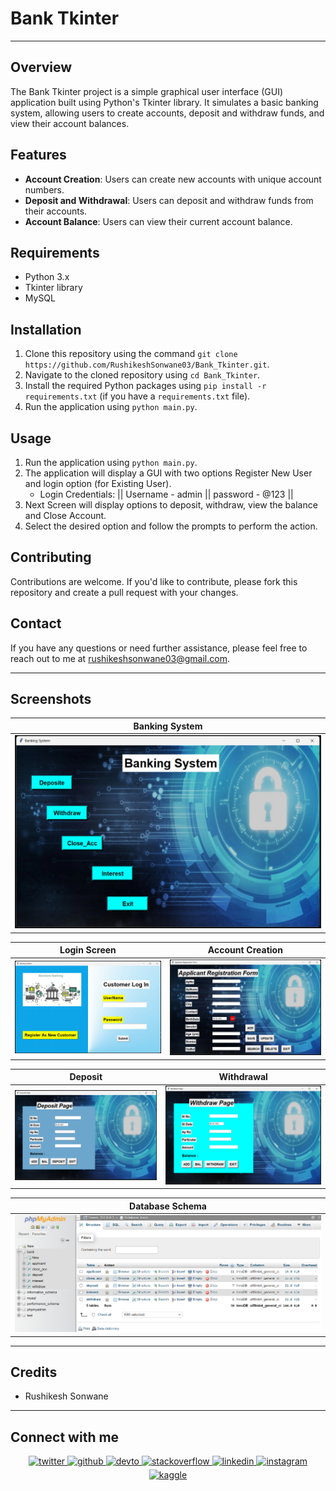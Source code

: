 # Bank Tkinter
---

## Overview
The Bank Tkinter project is a simple graphical user interface (GUI) application built using Python's Tkinter library. It simulates a basic banking system, allowing users to create accounts, deposit and withdraw funds, and view their account balances.

## Features
- **Account Creation**: Users can create new accounts with unique account numbers.
- **Deposit and Withdrawal**: Users can deposit and withdraw funds from their accounts.
- **Account Balance**: Users can view their current account balance.

## Requirements
- Python 3.x
- Tkinter library
- MySQL

## Installation
1. Clone this repository using the command `git clone https://github.com/RushikeshSonwane03/Bank_Tkinter.git`.
2. Navigate to the cloned repository using `cd Bank_Tkinter`.
3. Install the required Python packages using `pip install -r requirements.txt` (if you have a `requirements.txt` file).
4. Run the application using `python main.py`.

## Usage
1. Run the application using `python main.py`.
2. The application will display a GUI with two options Register New User and login option (for Existing User).
   - Login Credentials: || Username - admin  || password - @123 ||
4. Next Screen will display options to deposit, withdraw, view the balance and Close Account.
5. Select the desired option and follow the prompts to perform the action.

## Contributing
Contributions are welcome. If you'd like to contribute, please fork this repository and create a pull request with your changes.

## Contact
If you have any questions or need further assistance, please feel free to reach out to me at [rushikeshsonwane03@gmail.com](mailto:rushikeshsonwane03@gmail.com).

---

## Screenshots

| Banking System            |
|-----------------------------|
| ![Banking System](Screenshots/System.png) |

| Login Screen                | Account Creation            |
|-----------------------------|-----------------------------|
| ![Login Screen](Screenshots/Home.png) | ![Account Creation](Screenshots/Registration.png) |

| Deposit                     | Withdrawal                  |
|-----------------------------|-----------------------------|
| ![Deposit](Screenshots/Deposite.png) | ![Withdrawal](Screenshots/Withdraw.png) |

| Database Schema             |
|-----------------------------|
| ![Database Schema](Screenshots/Database.png) |

--- 

## Credits
- Rushikesh Sonwane 

---

## Connect with me  
<div align="center">
<a href="https://twitter.com/therushisonwane" target="_blank">
<img src=https://img.shields.io/badge/twitter-%2300acee.svg?&style=for-the-badge&logo=twitter&logoColor=white alt=twitter style="margin-bottom: 5px;" />
</a>
<a href="https://github.com/RushikeshSonwane03" target="_blank">
<img src=https://img.shields.io/badge/github-%2324292e.svg?&style=for-the-badge&logo=github&logoColor=white alt=github style="margin-bottom: 5px;" />
</a>
<a href="https://dev.to/rushikeshsonwane03" target="_blank">
<img src=https://img.shields.io/badge/dev.to-%2308090A.svg?&style=for-the-badge&logo=dev.to&logoColor=white alt=devto style="margin-bottom: 5px;" />
</a>
<a href="https://stackoverflow.com/users/https://stackoverflow.com/users/21440876/rushikesh-sonwane" target="_blank">
<img src=https://img.shields.io/badge/stackoverflow-%23F28032.svg?&style=for-the-badge&logo=stackoverflow&logoColor=white alt=stackoverflow style="margin-bottom: 5px;" />
</a>
<a href="https://linkedin.com/in/https://www.linkedin.com/in/rushikesh-sonwane-a9739120b/" target="_blank">
<img src=https://img.shields.io/badge/linkedin-%231E77B5.svg?&style=for-the-badge&logo=linkedin&logoColor=white alt=linkedin style="margin-bottom: 5px;" />
</a>
<a href="https://instagram.com/therushisonwane_03" target="_blank">
<img src=https://img.shields.io/badge/instagram-%23000000.svg?&style=for-the-badge&logo=instagram&logoColor=white alt=instagram style="margin-bottom: 5px;" />
</a>
<a href="https://www.kaggle.com/rushikeshsonwane" target="_blank">
<img src=https://img.shields.io/badge/kaggle-%2344BAE8.svg?&style=for-the-badge&logo=kaggle&logoColor=white alt=kaggle style="margin-bottom: 5px;" />
</a>  
</div>  
  

<br/>  
